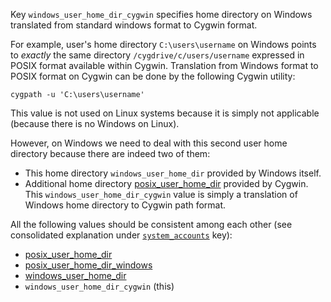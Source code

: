 
Key `windows_user_home_dir_cygwin` specifies home directory on
Windows translated from standard windows format to Cygwin format.

For example, user's home directory `C:\users\username` on Windows points to
_exactly_ the same directory `/cygdrive/c/users/username` expressed in
POSIX format available within Cygwin. Translation from Windows format to POSIX
format on Cygwin can be done by the following Cygwin utility:

```
cygpath -u 'C:\users\username'
```

This value is not used on Linux systems because it is simply not applicable
(because there is no Windows on Linux).

However, on Windows we need to deal with this second user home directory because
there are indeed two of them:
*   This home directory `windows_user_home_dir` provided by Windows itself.
*   Additional home directory [posix_user_home_dir][2] provided by Cygwin.
This `windows_user_home_dir_cygwin` value is simply a translation of Windows home
directory to Cygwin path format.

All the following values should be consistent among each other (see
consolidated explanation under [`system_accounts`][1] key):
*   [posix_user_home_dir][2]
*   [posix_user_home_dir_windows][3]
*   [windows_user_home_dir][4]
*   `windows_user_home_dir_cygwin` (this)

[1]: /docs/pillars/common/system_accounts/_id/readme.md
[2]: /docs/pillars/common/system_accounts/_id/posix_user_home_dir/readme.md
[3]: /docs/pillars/common/system_accounts/_id/posix_user_home_dir_windows/readme.md
[4]: /docs/pillars/common/system_accounts/_id/windows_user_home_dir/readme.md
[5]: /docs/pillars/common/system_accounts/_id/windows_user_home_dir_cygwin/readme.md

